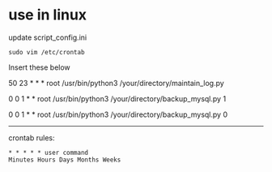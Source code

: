 # use in linux
update script_config.ini

    sudo vim /etc/crontab
Insert these below

50 23   * * *   root   	/usr/bin/python3 /your/directory/maintain_log.py

0   0   1 * * 	root	/usr/bin/python3 /your/directory/backup_mysql.py 1

0   0   1 * *	root	/usr/bin/python3 /your/directory/backup_mysql.py 0

-----
crontab rules:

    * * * * * user command
    Minutes Hours Days Months Weeks     
